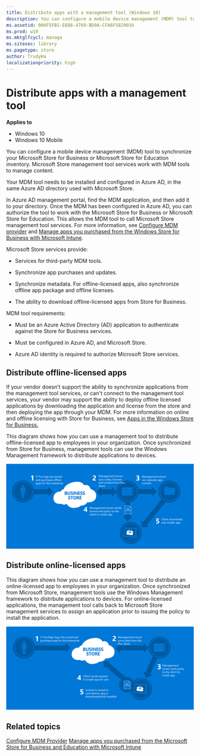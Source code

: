 ```yaml
---
title: Distribute apps with a management tool (Windows 10)
description: You can configure a mobile device management (MDM) tool to synchronize your Microsoft Store for Business or Microsoft Store for Education inventory. Microsoft Store management tool services work with MDM tools to manage content.
ms.assetid: 006F5FB1-E688-4769-BD9A-CFA6F5829016
ms.prod: w10
ms.mktglfcycl: manage
ms.sitesec: library
ms.pagetype: store
author: TrudyHa
localizationpriority: high
---
```


# Distribute apps with a management tool


**Applies to**

-   Windows 10
-   Windows 10 Mobile

You can configure a mobile device management (MDM) tool to synchronize your Microsoft Store for Business or Microsoft Store for Education inventory. Microsoft Store management tool services work with MDM tools to manage content.

Your MDM tool needs to be installed and configured in Azure AD, in the same Azure AD directory used with Microsoft Store.

In Azure AD management portal, find the MDM application, and then add it to your directory. Once the MDM has been configured in Azure AD, you can authorize the tool to work with the Microsoft Store for Business or Microsoft Store for Education. This allows the MDM tool to call Microsoft Store management tool services. For more information, see [Configure MDM provider](configure-mdm-provider-windows-store-for-business.md) and [Manage apps you purchased from the Windows Store for Business with Microsoft Intune](https://docs.microsoft.com/intune/deploy-use/manage-apps-you-purchased-from-the-windows-store-for-business-with-microsoft-intune).

Microsoft Store services provide:

-   Services for third-party MDM tools.

-   Synchronize app purchases and updates.

-   Synchronize metadata. For offline-licensed apps, also synchronize offline app package and offline licenses.

-   The ability to download offline-licensed apps from Store for Business.

MDM tool requirements:

-   Must be an Azure Active Directory (AD) application to authenticate against the Store for Business services.

-   Must be configured in Azure AD, and Microsoft Store.

-   Azure AD identity is required to authorize Microsoft Store services.

## Distribute offline-licensed apps

If your vendor doesn’t support the ability to synchronize applications from the management tool services, or can't connect to the management tool services, your vendor may support the ability to deploy offline licensed applications by downloading the application and license from the store and then deploying the app through your MDM. For more information on online and offline licensing with Store for Business, see [Apps in the Windows Store for Business.](apps-in-windows-store-for-business.md#licensing-model)

This diagram shows how you can use a management tool to distribute offline-licensed app to employees in your organization. Once synchronized from Store for Business, management tools can use the Windows Management framework to distribute applications to devices.

![Image showing flow for distributing offline-licensed app from Windows Store for Business to employees in your organization.](images/wsfb-offline-distribute-mdm.png)

## Distribute online-licensed apps

This diagram shows how you can use a management tool to distribute an online-licensed app to employees in your organization. Once synchronized from Microsoft Store, management tools use the Windows Management framework to distribute applications to devices. For online-licensed applications, the management tool calls back to Microsoft Store management services to assign an application prior to issuing the policy to install the application.

![Image showing flow for distributing online-licensed app from Microsoft Store for Business.](images/wsfb-online-distribute-mdm.png)

## Related topics

[Configure MDM Provider](configure-mdm-provider-windows-store-for-business.md)
[Manage apps you purchased from the Microsoft Store for Business and Education with Microsoft Intune](https://technet.microsoft.com/library/mt676514.aspx)

 

 





